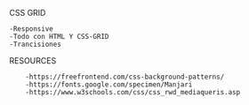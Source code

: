  CSS GRID

	-Responsive
	-Todo con HTML Y CSS-GRID
	-Trancisiones

 RESOURCES

    	-https://freefrontend.com/css-background-patterns/
    	-https://fonts.google.com/specimen/Manjari
    	-https://www.w3schools.com/css/css_rwd_mediaqueris.asp

